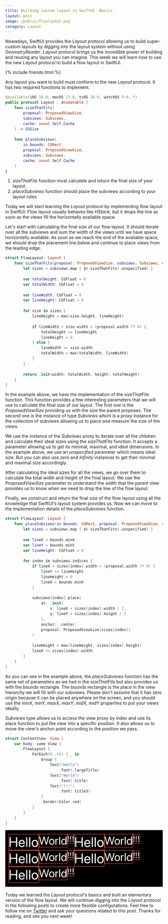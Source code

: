 ```yaml
---
title: Building custom layout in SwiftUI. Basics
layout: post
image: /public/flowlayout.png
category: Layout
---
```


Nowadays, SwiftUI provides the *Layout* protocol allowing us to build super-custom layouts by digging into the layout system without using *GeometryReader*. *Layout* protocol brings us the incredible power of building and reusing any layout you can imagine. This week we will learn how to use the new *Layout* protocol to build a flow layout in SwiftUI.

{% include friends.html %}

Any layout you want to build must conform to the new *Layout* protocol. It has two required functions to implement.

```swift
@available(iOS 16.0, macOS 13.0, tvOS 16.0, watchOS 9.0, *)
public protocol Layout : Animatable {
    func sizeThatFits(
        proposal: ProposedViewSize,
        subviews: Subviews,
        cache: inout Self.Cache
    ) -> CGSize
    
    func placeSubviews(
        in bounds: CGRect,
        proposal: ProposedViewSize,
        subviews: Subviews,
        cache: inout Self.Cache
    ) 
}
```

1. *sizeThatFits* function must calculate and return the final size of your layout.
2. *placeSubviews* function should place the subviews according to your layout rules.

Today we will start learning the *Layout* protocol by implementing flow layout in SwiftUI. Flow layout usually behaves like *HStack*, but it drops the line as soon as the views fill the horizontally available space.

Let's start with calculating the final size of our flow layout. It should iterate over all the subviews and sum the width of the views until we have space horizontally available. As soon as we reach the end of the available space, we should drop the placement line below and continue to place views from the leading edge.

```swift
struct FlowLayout: Layout {
    func sizeThatFits(proposal: ProposedViewSize, subviews: Subviews, cache: inout ()) -> CGSize {
        let sizes = subviews.map { $0.sizeThatFits(.unspecified) }
        
        var totalHeight: CGFloat = 0
        var totalWidth: CGFloat = 0
        
        var lineWidth: CGFloat = 0
        var lineHeight: CGFloat = 0
        
        for size in sizes {
            lineHeight = max(size.height, lineHeight)
            
            if lineWidth + size.width > (proposal.width ?? 0) {
                totalHeight += lineHeight
                lineHeight = 0
            } else {
                lineWidth += size.width
                totalWidth = max(totalWidth, lineWidth)
            }
        }
        
        return .init(width: totalWidth, height: totalHeight)
    }
}
```

In the example above, we have the implementation of the *sizeThatFits* function. This function provides a few interesting parameters that we will use to calculate the final size of our layout. The first one is the *ProposedViewSize* providing us with the size the parent proposes. The second one is the instance of type *Subviews* which is a proxy instance for the collection of subviews allowing us to place and measure the size of the views.

We use the instance of the *Subviews* proxy to iterate over all the children and calculate their ideal sizes using the *sizeThatFits* function. It accepts a parameter allowing us to get its minimal, maximal, and ideal dimensions. In the example above, we use an *unspecified* parameter which means ideal size. But you can also use *zero* and *infinity* instances to get their minimal and maximal size accordingly.

After calculating the ideal sizes for all the views, we go over them to calculate the total width and height of the final layout. We use the *ProposedViewSize* parameter to understand the width that the parent view provides us to know when we need to drop the line of the flow layout.

Finally, we construct and return the final size of the flow layout using all the knowledge that SwiftUI's layout system provides us. Now we can move to the implementation details of the *placeSubviews* function.

```swift
struct FlowLayout: Layout {
    func placeSubviews(in bounds: CGRect, proposal: ProposedViewSize, subviews: Subviews, cache: inout ()) {
        let sizes = subviews.map { $0.sizeThatFits(.unspecified) }
        
        var lineX = bounds.minX
        var lineY = bounds.minY
        var lineHeight: CGFloat = 0
        
        for index in subviews.indices {
            if lineX + sizes[index].width > (proposal.width ?? 0) {
                lineY += lineHeight
                lineHeight = 0
                lineX = bounds.minX
            }
            
            subviews[index].place(
                at: .init(
                    x: lineX + sizes[index].width / 2,
                    y: lineY + sizes[index].height / 2
                ),
                anchor: .center,
                proposal: ProposedViewSize(sizes[index])
            )
            
            lineHeight = max(lineHeight, sizes[index].height)
            lineX += sizes[index].width
        }
    }
}
```

As you can see in the example above, the *placeSubviews* function has the same set of parameters as we had in the *sizeThatFits* but also provides us with the bounds rectangle. The bounds rectangle is the place in the view hierarchy we will fill with our subviews. Please don't assume that it has zero origin because it can be placed anywhere on the screen, and you should use the *minX, minY, maxX, maxY, midX, midY* properties to put your views ideally.

*Subviews* type allows us to access the view proxy by index and use its place function to put the view into a specific position. It also allows us to move the view's anchor point according to the position we pass.

```swift
struct ContentView: View {
    var body: some View {
        FlowLayout {
            ForEach(0..<5) { _ in
                Group {
                    Text("Hello")
                        .font(.largeTitle)
                    Text("World")
                        .font(.title)
                    Text("!!!")
                        .font(.title3)
                }
                .border(Color.red)
            }
        }
    }
}
```

![flow-layout](/public/flowlayout.png)

Today we learned the *Layout* protocol's basics and built an elementary version of the flow layout. We will continue digging into the *Layout* protocol in the following posts to create more flexible configurations. Feel free to follow me on [Twitter](https://twitter.com/mecid) and ask your questions related to this post. Thanks for reading, and see you next week!
